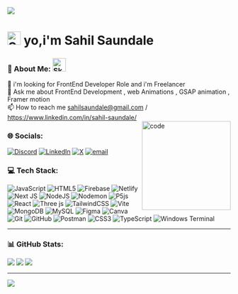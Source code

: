 <img src="https://media.licdn.com/dms/image/v2/D5616AQFdSxsgp1lRIQ/profile-displaybackgroundimage-shrink_350_1400/profile-displaybackgroundimage-shrink_350_1400/0/1709071767931?e=1747872000&v=beta&t=_MGJr6Sun1eTeXVXled9e3dpOoYZnuhn8N1QUVVQUHM"> <br>
# <img src="https://raw.githubusercontent.com/Tarikul-Islam-Anik/Animated-Fluent-Emojis/master/Emojis/Smilies/Smiling%20Face%20with%20Sunglasses.png" alt="Smiling Face with Sunglasses" width="30" height="30" /> yo,i'm Sahil Saundale
### 💫 About Me: <img src="https://raw.githubusercontent.com/Tarikul-Islam-Anik/Animated-Fluent-Emojis/master/Emojis/Smilies/Skull%20and%20Crossbones.png" alt="Skull and Crossbones" width="30" height="30" />
👀 i'm looking for FrontEnd Developer Role and i'm Freelancer <br>💬 Ask me about FrontEnd Development , web Animations , GSAP animation , Framer motion<br>📫 How to reach me sahilsaundale@gmail.com / https://www.linkedin.com/in/sahil-saundale/<br>
<img  align="right" alt="code" width="200"  src="https://media4.giphy.com/media/mTPjPA6SSXgTsnZ1Dh/giphy.gif?cid=ecf05e47l8a4sans2hiaolv0ub7qpiif2br8v8kjrjn1noaq&ep=v1_gifs_search&rid=giphy.gif&ct=g">

### 🌐 Socials:
[![Discord](https://img.shields.io/badge/Discord-%237289DA.svg?logo=discord&logoColor=white)](https://discord.gg/pik4chu7886) [![LinkedIn](https://img.shields.io/badge/LinkedIn-%230077B5.svg?logo=linkedin&logoColor=white)](https://linkedin.com/in/https://www.linkedin.com/in/sahil-saundale/) [![X](https://img.shields.io/badge/X-black.svg?logo=X&logoColor=white)](https://x.com/https://x.com/sahil_saundale) [![email](https://img.shields.io/badge/Email-D14836?logo=gmail&logoColor=white)](mailto:sahilsaundale@gmail.com) 



### 💻 Tech Stack:
![JavaScript](https://img.shields.io/badge/javascript-%23323330.svg?style=for-the-badge&logo=javascript&logoColor=%23F7DF1E) ![HTML5](https://img.shields.io/badge/html5-%23E34F26.svg?style=for-the-badge&logo=html5&logoColor=white) ![Firebase](https://img.shields.io/badge/firebase-%23039BE5.svg?style=for-the-badge&logo=firebase) ![Netlify](https://img.shields.io/badge/netlify-%23000000.svg?style=for-the-badge&logo=netlify&logoColor=#00C7B7) ![Next JS](https://img.shields.io/badge/Next-black?style=for-the-badge&logo=next.js&logoColor=white) ![NodeJS](https://img.shields.io/badge/node.js-6DA55F?style=for-the-badge&logo=node.js&logoColor=white) ![Nodemon](https://img.shields.io/badge/NODEMON-%23323330.svg?style=for-the-badge&logo=nodemon&logoColor=%BBDEAD) ![P5js](https://img.shields.io/badge/p5.js-ED225D?style=for-the-badge&logo=p5.js&logoColor=FFFFFF) ![React](https://img.shields.io/badge/react-%2320232a.svg?style=for-the-badge&logo=react&logoColor=%2361DAFB) ![Three js](https://img.shields.io/badge/threejs-black?style=for-the-badge&logo=three.js&logoColor=white) ![TailwindCSS](https://img.shields.io/badge/tailwindcss-%2338B2AC.svg?style=for-the-badge&logo=tailwind-css&logoColor=white) ![Vite](https://img.shields.io/badge/vite-%23646CFF.svg?style=for-the-badge&logo=vite&logoColor=white) ![MongoDB](https://img.shields.io/badge/MongoDB-%234ea94b.svg?style=for-the-badge&logo=mongodb&logoColor=white) ![MySQL](https://img.shields.io/badge/mysql-4479A1.svg?style=for-the-badge&logo=mysql&logoColor=white) ![Figma](https://img.shields.io/badge/figma-%23F24E1E.svg?style=for-the-badge&logo=figma&logoColor=white) ![Canva](https://img.shields.io/badge/Canva-%2300C4CC.svg?style=for-the-badge&logo=Canva&logoColor=white) ![Git](https://img.shields.io/badge/git-%23F05033.svg?style=for-the-badge&logo=git&logoColor=white) ![GitHub](https://img.shields.io/badge/github-%23121011.svg?style=for-the-badge&logo=github&logoColor=white) ![Postman](https://img.shields.io/badge/Postman-FF6C37?style=for-the-badge&logo=postman&logoColor=white) ![CSS3](https://img.shields.io/badge/css3-%231572B6.svg?style=for-the-badge&logo=css3&logoColor=white) ![TypeScript](https://img.shields.io/badge/typescript-%23007ACC.svg?style=for-the-badge&logo=typescript&logoColor=white) ![Windows Terminal](https://img.shields.io/badge/Windows%20Terminal-%234D4D4D.svg?style=for-the-badge&logo=windows-terminal&logoColor=white)

___

### 📊 GitHub Stats:
![](https://github-readme-stats.vercel.app/api?username=root-pik4chu&theme=github_dark&hide_border=true&include_all_commits=true&count_private=false)
![](https://nirzak-streak-stats.vercel.app/?user=root-pik4chu&theme=github_dark&hide_border=true)
![](https://github-readme-stats.vercel.app/api/top-langs/?username=root-pik4chu&theme=github_dark&hide_border=true&include_all_commits=true&count_private=false&layout=compact)

---
[![](https://visitcount.itsvg.in/api?id=root-pik4chu&icon=0&color=0)](https://visitcount.itsvg.in)

<!-- Proudly created with GPRM ( https://gprm.itsvg.in ) -->
